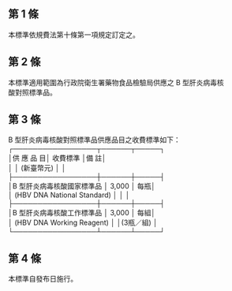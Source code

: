 第 1 條
-------
本標準依規費法第十條第一項規定訂定之。

第 2 條
-------
本標準適用範圍為行政院衛生署藥物食品檢驗局供應之 B  型肝炎病毒核  
酸對照標準品。

第 3 條
-------
B 型肝炎病毒核酸對照標準品供應品目之收費標準如下：  
┌─────────────────┬──────┬─────┐  
│供        應        品          目│  收費標準  │備      註│  
│                                  │ (新臺幣元) │          │  
├─────────────────┼──────┼─────┤  
│B 型肝炎病毒核酸國家標準品        │    3,000   │      每瓶│  
│ (HBV DNA National Standard)      │            │          │  
├─────────────────┼──────┼─────┤  
│B 型肝炎病毒核酸工作標準品        │    3,000   │      每組│  
│ (HBV DNA Working Reagent)        │            │(3瓶／組) │  
└─────────────────┴──────┴─────┘

第 4 條
-------
本標準自發布日施行。

